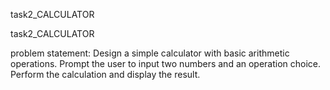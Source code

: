 task2_CALCULATOR

task2_CALCULATOR

problem statement: 
Design a simple calculator with basic arithmetic operations.
Prompt the user to input two numbers and an operation choice.
Perform the calculation and display the result.
